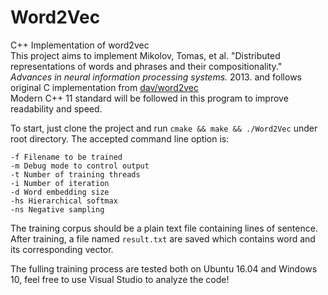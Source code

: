 # Word2Vec
C++ Implementation of word2vec  
This project aims to implement Mikolov, Tomas, et al. 
"Distributed representations of words and phrases and their compositionality." 
*Advances in neural information processing systems.* 2013. and follows original C implementation from [dav/word2vec](https://github.com/dav/word2vec)  
Modern C++ 11 standard will be followed in this program to improve readability and speed.

To start, just clone the project and run `cmake && make && ./Word2Vec` under root directory. 
The accepted command line option is:
```
-f Filename to be trained
-m Debug mode to control output
-t Number of training threads
-i Number of iteration
-d Word embedding size
-hs Hierarchical softmax
-ns Negative sampling
```
The training corpus should be a plain text file containing lines of sentence. After training, a file named `result.txt` are saved which contains word and its corresponding vector.

The fulling training process are tested both on Ubuntu 16.04 and Windows 10, feel free to use Visual Studio to analyze the code!
